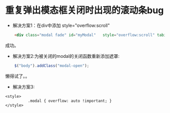 # 重复弹出模态框关闭时出现的滚动条bug

- 解决方案1：在div中添加 style="overflow:scroll"
```html
    <div class="modal fade" id="myModal"   style="overflow:scroll" tabindex="-1" role="dialog" aria-labelledby="myModalLabel" aria-hidden="true">
```
成功。

- 解决方案2:为被关闭的modal的关闭函数重新添加遮罩:
```javascript
    $("body").addClass("modal-open");
```
懒得试了。。

- 解决方案3:
```html5
<style>
          .modal { overflow: auto !important; }
</style>
```